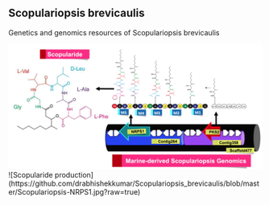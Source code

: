 **Scopulariopsis brevicaulis**
-----------------
Genetics and genomics resources of Scopulariopsis brevicaulis

<img src="https://github.com/drabhishekkumar/Scopulariopsis_brevicaulis/blob/master/Scopulariopsis-NRPS1.jpg" width="600">
![Scopularide production](https://github.com/drabhishekkumar/Scopulariopsis_brevicaulis/blob/master/Scopulariopsis-NRPS1.jpg?raw=true)
